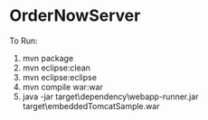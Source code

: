OrderNowServer
==============


To Run:
1) mvn package
2) mvn eclipse:clean
3) mvn eclipse:eclipse
4) mvn compile war:war
5) java -jar target\dependency\webapp-runner.jar target\embeddedTomcatSample.war